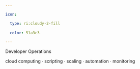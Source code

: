 ```yaml
---

icon: 

  type: ri:cloudy-2-fill
  
  color: 51a3c3

---
```


Developer Operations

cloud computing · scripting · scaling · automation · monitoring